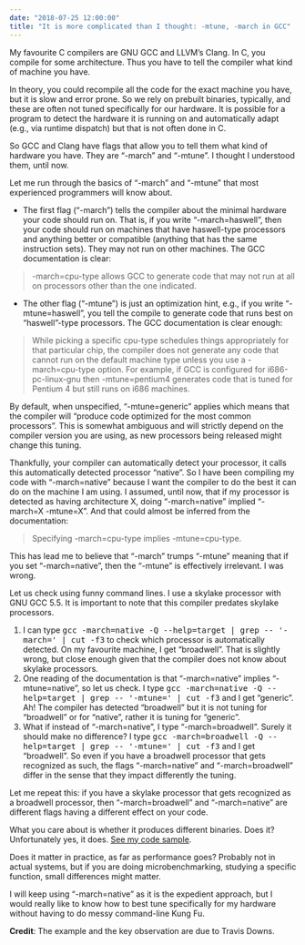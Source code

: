 ```yaml
---
date: "2018-07-25 12:00:00"
title: "It is more complicated than I thought: -mtune, -march in GCC"
---
```




My favourite C compilers are GNU GCC and LLVM&rsquo;s Clang. In C, you compile for some architecture. Thus you have to tell the compiler what kind of machine you have.

In theory, you could recompile all the code for the exact machine you have, but it is slow and error prone. So we rely on prebuilt binaries, typically, and these are often not tuned specifically for our hardware. It is possible for a program to detect the hardware it is running on and automatically adapt (e.g., via runtime dispatch) but that is not often done in C.

So GCC and Clang have flags that allow you to tell them what kind of hardware you have. They are &ldquo;-march&rdquo; and &ldquo;-mtune&rdquo;. I thought I understood them, until now.

Let me run through the basics of &ldquo;-march&rdquo; and &ldquo;-mtune&rdquo; that most experienced programmers will know about.

- The first flag (&ldquo;-march&rdquo;) tells the compiler about the minimal hardware your code should run on. That is, if you write &ldquo;-march=haswell&rdquo;, then your code should run on machines that have haswell-type processors and anything better or compatible (anything that has the same instruction sets). They may not run on other machines. The GCC documentation is clear:

>  -march=cpu-type allows GCC to generate code that may not run at all on processors other than the one indicated.

- The other flag (&ldquo;-mtune&rdquo;) is just an optimization hint, e.g., if you write &ldquo;-mtune=haswell&rdquo;, you tell the compile to generate code that runs best on &ldquo;haswell&rdquo;-type processors. The GCC documentation is clear enough:

> While picking a specific cpu-type schedules things appropriately for that particular chip, the compiler does not generate any code that cannot run on the default machine type unless you use a -march=cpu-type option. For example, if GCC is configured for i686-pc-linux-gnu then -mtune=pentium4 generates code that is tuned for Pentium 4 but still runs on i686 machines.


 By default, when unspecified, &ldquo;-mtune=generic&rdquo; applies which means that the compiler will &ldquo;produce code optimized for the most common processors&rdquo;. This is somewhat ambiguous and will strictly depend on the compiler version you are using, as new processors being released might change this tuning.


Thankfully, your compiler can automatically detect your processor, it calls this automatically detected processor &ldquo;native&rdquo;. So I have been compiling my code with &ldquo;-march=native&rdquo; because I want the compiler to do the best it can do on the machine I am using. I assumed, until now, that if my processor is detected as having architecture X, doing &ldquo;-march=native&rdquo; implied &ldquo;-march=X -mtune=X&rdquo;. And that could almost be inferred from the documentation:

> Specifying -march=cpu-type implies -mtune=cpu-type.


This has lead me to believe that &ldquo;-march&rdquo; trumps &ldquo;-mtune&rdquo; meaning that if you set &ldquo;-march=native&rdquo;, then the &ldquo;-mtune&rdquo; is effectively irrelevant.
I was wrong.

Let us check using funny command lines. I use a skylake processor with GNU GCC 5.5. It is important to note that this compiler predates skylake processors.

1. I can type <tt>gcc -march=native -Q --help=target | grep -- '-march=' | cut -f3</tt> to check which processor is automatically detected. On my favourite machine, I get &ldquo;broadwell&rdquo;. That is slightly wrong, but close enough given that the compiler does not know about skylake processors.
1. One reading of the documentation is that &ldquo;-march=native&rdquo; implies &ldquo;-mtune=native&rdquo;, so let us check. I type <tt>gcc -march=native -Q --help=target | grep -- '-mtune=' | cut -f3</tt> and I get &ldquo;generic&rdquo;. Ah! The compiler has detected &ldquo;broadwell&rdquo; but it is not tuning for &ldquo;broadwell&rdquo; or for &ldquo;native&rdquo;, rather it is tuning for &ldquo;generic&rdquo;.
1. What if instead of &ldquo;-march=native&rdquo;, I type &ldquo;-march=broadwell&rdquo;. Surely it should make no difference? I type <tt>gcc -march=broadwell -Q --help=target | grep -- '-mtune=' | cut -f3</tt> and I get &ldquo;broadwell&rdquo;. So even if you have a broadwell processor that gets recognized as such, the flags &ldquo;-march=native&rdquo; and &ldquo;-march=broadwell&rdquo; differ in the sense that they impact differently the tuning.


Let me repeat this: if you have a skylake processor that gets recognized as a broadwell processor, then &ldquo;-march=broadwell&rdquo; and &ldquo;-march=native&rdquo; are different flags having a different effect on your code.

What you care about is whether it produces different binaries. Does it? Unfortunately yes, it does. [See my code sample](https://github.com/lemire/Code-used-on-Daniel-Lemire-s-blog/tree/master/2018/07/25).

Does it matter in practice, as far as performance goes? Probably not in actual systems, but if you are doing microbenchmarking, studying a specific function, small differences might matter.

I will keep using &ldquo;-march=native&rdquo; as it is the expedient approach, but I would really like to know how to best tune specifically for my hardware without having to do messy command-line Kung Fu.

__Credit__: The example and the key observation are due to Travis Downs.

